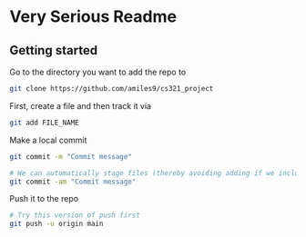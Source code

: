 # Very Serious Readme

## Getting started
Go to the directory you want to add the repo to
```bash
git clone https://github.com/amiles9/cs321_project
```

First, create a file and then track it via
```bash
git add FILE_NAME
```

Make a local commit
```bash
git commit -m "Commit message"

# We can automatically stage files (thereby avoiding adding if we include the -a flag
git commit -am "Commit message"
```

Push it to the repo
```bash
# Try this version of push first
git push -u origin main
```

